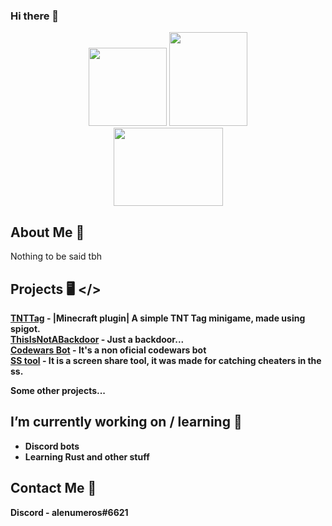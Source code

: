 ### Hi there 👋
<p align='center'>
  <img src='https://cdn.iconscout.com/icon/free/png-512/python-14-569257.png' width="125" height="125">
  <img src='https://upload.wikimedia.org/wikipedia/en/thumb/3/30/Java_programming_language_logo.svg/1200px-Java_programming_language_logo.svg.png' width='125' height='150'>
  <br>
  <img src='https://miro.medium.com/max/1200/0*sDWRBb3SeZ9h6cSz.png' width='175' height='125'>
</p>

## About Me 📝
Nothing to be said tbh

## Projects 🖥️ </>

**[TNTTag](https://github.com/ale444113/TNTTag/tree/main) - |Minecraft plugin| A simple TNT Tag minigame, made using spigot.** <br>
**[ThisIsNotABackdoor](https://github.com/ale444113/ThisIsNotABackdoor) - Just a backdoor...** <br>
**[Codewars Bot](https://github.com/ale444113/codewarsBot) - It's a non oficial codewars bot** <br>
**[SS tool](https://github.com/ale444113/MinecraftSSToolByNumbers) - It is a screen share tool, it was made for catching cheaters in the ss.**<br>

**Some other projects...** <br>

## I’m currently working on / learning 🔭
* **Discord bots** <br>
* **Learning Rust and other stuff**<br>

## Contact Me 📱
**Discord - alenumeros#6621**<br>

<!--
**ale444113/ale444113** is a ✨ _special_ ✨ repository because its `README.md` (this file) appears on your GitHub profile.

Here are some ideas to get you started:

- 🔭 I’m currently working on ...
- 🌱 I’m currently learning ...
- 👯 I’m looking to collaborate on ...
- 🤔 I’m looking for help with ...
- 💬 Ask me about ...
- 📫 How to reach me: ...
- 😄 Pronouns: ...
- ⚡ Fun fact: ...
-->
